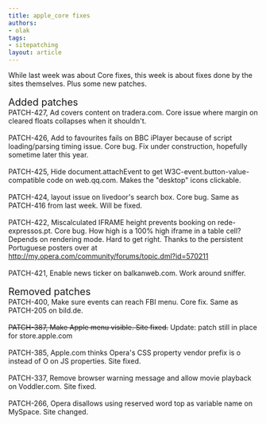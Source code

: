```yaml
---
title: apple_core fixes
authors:
- olak
tags:
- sitepatching
layout: article
---
```

While last week was about Core fixes, this week is about fixes done by the sites themselves. Plus some new patches.<br/><br/><span style="font-size: 140%">Added patches</span><br/>PATCH-427, Ad covers content on tradera.com. Core issue where margin on cleared floats collapses when it shouldn&#39;t.<br/><br/>PATCH-426, Add to favourites fails on BBC iPlayer because of script loading/parsing timing issue. Core bug. Fix under construction, hopefully sometime later this year.<br/><br/>PATCH-425, Hide document.attachEvent to get W3C-event.button-value-compatible code on web.qq.com. Makes the &quot;desktop&quot; icons clickable.<br/><br/>PATCH-424, layout issue on livedoor&#39;s search box. Core bug. Same as PATCH-416 from last week. Will be fixed.<br/><br/>PATCH-422, Miscalculated IFRAME height prevents booking on rede-expressos.pt. Core bug. How high is a 100% high iframe in a table cell? Depends on rendering mode. Hard to get right. Thanks to the persistent Portuguese posters over at <a href="http://my.opera.com/community/forums/topic.dml?id=570211" target="_blank">http://my.opera.com/community/forums/topic.dml?id=570211</a><br/><br/>PATCH-421, Enable news ticker on balkanweb.com. Work around sniffer.<br/> <br/><span style="font-size: 140%">Removed patches</span><br/>PATCH-400, Make sure events can reach FBI menu. Core fix. Same as PATCH-205 on bild.de.<br/><br/><s>PATCH-387, Make Apple menu visible. Site fixed.</s> Update: patch still in place for store.apple.com<br/><br/>PATCH-385, Apple.com thinks Opera&#39;s CSS property vendor prefix is o instead of O on JS properties. Site fixed.<br/><br/>PATCH-337, Remove browser warning message and allow movie playback on Voddler.com. Site fixed.<br/><br/>PATCH-266, Opera disallows using reserved word top as variable name on MySpace. Site changed.
